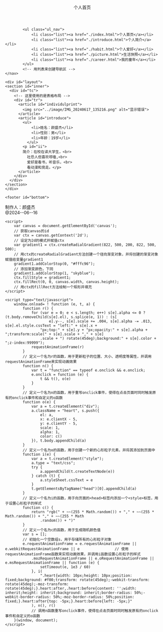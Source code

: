 <!DOCTYPE html>
<html lang="en">
<head>
    <meta charset="UTF-8">
    <meta name="viewport" content="width=device-width, initial-scale=1.0">
    <title>个人首页</title>
    <link rel="stylesheet" href="../css/main.css"><!-- 链接首页的css -->
</head>
<body>
<!-- 主体布局是凝胶布局 -->
    <canvas id="canvas" height="1000" width="1644"></canvas>
    <!-- 创建一个画布 -->
<!-- 页眉区 -->
<!-- begin -->
    <header id="top">
      个人首页
    </header>
<!-- end -->
<!-- 导航区 -->
<!-- begin -->
    <nav id="nav">

            <ul class="ul_nav">
                <li class="list"><a href="./index.html">个人首页</a></li>               
                <li class="list"><a href="./introduce.html">个人简介</a></li>
                <li class="list"><a href="./habit.html">个人爱好</a></li>
                <li class="list"><a href="./picture.html">生活快照</a></li>
                <li class="list"><a href="./career.html">我的童年</a></li>
            </ul>
            <!-- 用列表来创建导航区 -->
    </nav>
<!-- end --> 
<!-- 内容区 -->
<!-- begin -->
    <div id="layout">
    <section id="inner">
      <div id="tc">
        <!-- 这里使用的是表格布局 -->
        <div id="tr">
          <article id="individulprint">
            <img src="../image/IMG_20240617_135216.png" alt="显示错误">
          </article>
          <article id="introduce">
            <ul>
                <li>姓名：颜盛杰</li>
                <li>性别：男</li>
                <li>年龄：19岁</li>
              </ul>
            <p id="ii">
            简介：在校在读大学生，<br>
              社恐人但喜欢唠嗑,<br>
              爱好是看书，听音乐，<br>
              看动漫和竞走。</p>
          </article>
        </div>
      </div>
    </section>
    </div>
<!-- end --> 
<!-- 页脚区 -->
<!-- begin -->
    <footer id="bottom">
制作人：颜盛杰<br>
@2024--06--16
    </footer>
<!-- end --> 
<!-- canvas脚本区 -->
<!-- begin -->
    <script>
        var canvas = document.getElementById('canvas');
        // 获取canvas的id
        var ctx = canvas.getContext('2d');
        // 设定为2d的模式并赋值ctx
        var gradient1 = ctx.createRadialGradient(822, 500, 200, 822, 500, 500);
        // 用ctx的createRadialGradient方法创建一个径向渐变对象，并将创建的渐变对象赋值给变量gradient1
        gradient1.addColorStop(0, "#fffc96");
        // 添加渐变颜色，下同
        gradient1.addColorStop(1, "skyblue");
        ctx.fillStyle = gradient1;
        ctx.fillRect(0, 0, canvas.width, canvas.height);
        // 用ctx的fillRect方法绘制一个矩形并填充
    </script>
<!-- end -->
<!-- js脚本区 -->
<!-- begin -->
    <script type="text/javascript">
        window.onload= ! function (e, t, a) {
            function r() {
                for (var e = 0; e < s.length; e++) s[e].alpha <= 0 ? (t.body.removeChild(s[e].el), s.splice(e, 1)) : (s[
                        e].y--, s[e].scale += .004, s[e].alpha -= .013, s[e].el.style.cssText = "left:" + s[e].x +
                    "px;top:" + s[e].y + "px;opacity:" + s[e].alpha + ";transform:scale(" + s[e].scale + "," + s[e]
                    .scale + ") rotate(45deg);background:" + s[e].color + ";z-index:99999");
                requestAnimationFrame(r)
            }
            // 定义一个名为r的函数，用于更新粒子的位置、大小、透明度等属性，并调用requestAnimationFrame来实现动画效果
            function n() {
                var t = "function" == typeof e.onclick && e.onclick;
                e.onclick = function (e) {
                    t && t(), o(e)
                }
            }
            // 定义一个名为n的函数，用于重写onclick事件，使得在点击页面时同时触发原有的onclick事件和自定义的o函数
            function o(e) {
                var a = t.createElement("div");
                a.className = "heart", s.push({
                    el: a,
                    x: e.clientX - 5,
                    y: e.clientY - 5,
                    scale: 1,
                    alpha: 1,
                    color: c()
                }), t.body.appendChild(a)
            }
            // 定义一个名为o的函数，用于创建一个新的心形粒子元素，并将其添加到页面中
            function i(e) {
                var a = t.createElement("style");
                a.type = "text/css";
                try {
                    a.appendChild(t.createTextNode(e))
                } catch (t) {
                    a.styleSheet.cssText = e
                }
                t.getElementsByTagName("head")[0].appendChild(a)
            }
            // 定义一个名为i的函数，用于向页面的<head>标签内添加一个<style>标签，用于设置心形粒子的样式
            function c() {
                return "rgb(" + ~~(255 * Math.random()) + "," + ~~(255 * Math.random()) + "," + ~~(255 * Math
                    .random()) + ")"
            }
            // 定义一个名为c的函数，用于生成随机颜色值
            var s = [];
            // 初始化一个空数组s，用于存储所有的心形粒子对象
            e.requestAnimationFrame = e.requestAnimationFrame || e.webkitRequestAnimationFrame || e                // 使用requestAnimationFrame函数来实现动画效果，并调用i函数设置心形粒子的样式
                .mozRequestAnimationFrame || e.oRequestAnimationFrame || e.msRequestAnimationFrame || function (e) {
                    setTimeout(e, 1e3 / 60)
                }, i(
                    ".heart{width: 10px;height: 10px;position: fixed;background: #f00;transform: rotate(45deg);-webkit-transform: rotate(45deg);-moz-transform: rotate(45deg);}.heart:after,.heart:before{content: '';width: inherit;height: inherit;background: inherit;border-radius: 50%;-webkit-border-radius: 50%;-moz-border-radius: 50%;position: fixed;}.heart:after{top: -5px;}.heart:before{left: -5px;}"
                ), n(), r()
                // 调用n函数重写onclick事件，使得在点击页面时同时触发原有的onclick事件和自定义的o函数
        }(window, document);
    </script>
<!-- end -->
</body>
</html>
